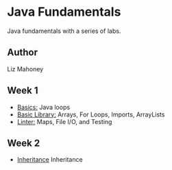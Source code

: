 # Java Fundamentals
 
Java fundamentals with a series of labs. 
 
## Author 

Liz Mahoney

## Week 1

- [Basics:](./basics/Main.java) Java loops
- [Basic Library:](./basiclibrary) Arrays, For Loops, Imports, ArrayLists
- [Linter:](./linter) Maps, File I/O, and Testing

## Week 2

- [Inheritance](./inheritance) Inheritance






